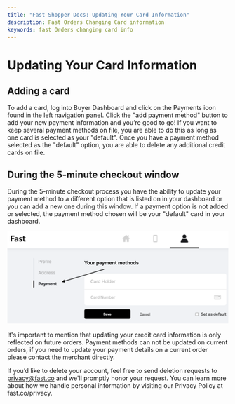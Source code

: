 ```yaml
---
title: "Fast Shopper Docs: Updating Your Card Information"
description: Fast Orders Changing Card information
keywords: fast Orders changing card info
---
```


# Updating Your Card Information

## Adding a card

To add a card, log into Buyer Dashboard and click on the Payments icon found in the left navigation panel. Click the "add payment method" button to add your new payment information and you’re good to go! If you want to keep several payment methods on file, you are able to do this as long as one card is selected as your "default". Once you have a payment method selected as the "default" option, you are able to delete any additional credit cards on file.

## During the 5-minute checkout window

During the 5-minute checkout process you have the ability to update your payment method to a different option that is listed on in your dashboard or you can add a new one during this window. If a payment option is not added or selected, the payment method chosen will be your "default" card in your dashboard.

<img alt="payment method side bar option" src="./images/payment-methods.png"/>

It's important to mention that updating your credit card information is only reflected on future orders. Payment methods can not be updated on current orders, if you need to update your payment details on a current order please contact the merchant directly.

If you’d like to delete your account, feel free to send deletion requests to privacy@fast.co and we'll promptly honor your request. You can learn more about how we handle personal information by visiting our Privacy Policy at fast.co/privacy.
